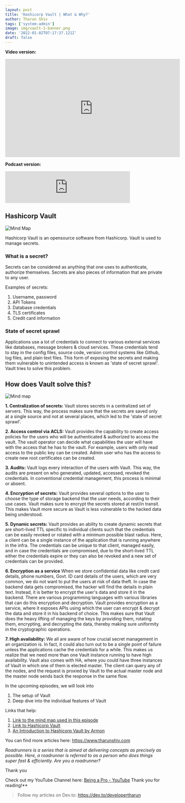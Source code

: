 ```yaml
---
layout: post
title: 'Hashicorp Vault | What & Why?'
author: Tharun Shiv
tags: ['system-admin']
image: img/vault-1-banner.png
date: '2022-01-02T07:17:37.121Z'
draft: false
---
```


**Video version:**
<iframe width="560" height="315" src="https://www.youtube.com/embed/4FeIlpuQY08" title="YouTube video player" frameborder="0" allow="accelerometer; autoplay; clipboard-write; encrypted-media; gyroscope; picture-in-picture" allowfullscreen></iframe>

**Podcast version:**

<iframe src="https://anchor.fm/developertharun/embed/episodes/Hashicorp-Vault--What--Why---All-you-need-to-know-about-Vault--Secrets-management-e1ccv8p" height="102px" width="400px" frameborder="0" scrolling="no"></iframe>

## Hashicorp Vault

![Mind Map](https://dev-to-uploads.s3.amazonaws.com/uploads/articles/2gcp6356v8m47z3tlnge.PNG)

Hashicorp Vault is an opensource software from Hashicorp. Vault is used to manage secrets. 

### What is a secret? 
Secrets can be considered as anything that one uses to authenticate, authorize themselves. Secrets are also pieces of information that are private to any user. 

Examples of secrets:
1. Username, password
2. API Tokens
3. Database credentials
4. TLS certificates
5. Credit card information

### State of secret sprawl
Applications use a lot of credentials to connect to various external services like databases, message brokers & cloud services. These credentials tend to stay in the config files, source code, version control systems like Github, log files, and plain text files. This form of exposing the secrets and making them vulnerable to unintended access is known as 'state of secret sprawl'. Vault tries to solve this problem.

## How does Vault solve this?

![Mind map](https://dev-to-uploads.s3.amazonaws.com/uploads/articles/x0kjzc4ogayfv3gjo38p.PNG)

**1. Centralization of secrets:**
Vault stores secrets in a centralized set of servers. This way, the process makes sure that the secrets are saved only at a single source and not at several places, which led to the 'state of secret sprawl'.

**2. Access control via ACLS:**
Vault provides the capability to create access policies for the users who will be authenticated & authorized to access the vault. The vault operator can decide what capabilities the user will have with the access that he has to the vault. For example, users with only read access to the public key can be created. Admin user who has the access to create new root certificates can be created. 

**3. Audits:**
Vault logs every interaction of the users with Vault. This way, the audits are present on who generated, updated, accessed, revoked the credentials. In conventional credential management, this process is minimal or absent.

**4. Encryption of secrets:**
Vault provides several options to the user to choose the type of storage backend that the user needs, according to their use cases.  Vault makes sure to encrypt the secrets stored at rest/in transit. This makes Vault more secure as Vault is less vulnerable to the hacked data being understood.

**5. Dynamic secrets:**
Vault provides an ability to create dynamic secrets that are short-lived TTL specific to individual clients such that the credentials can be easily revoked or rotated with a minimum possible blast radius. Here, a client can be a single instance of the application that is running anywhere in the infra. The credentials can be unique to that client, managed easily, and in case the credentials are compromised, due to the short-lived TTL either the credentials expire or they can also be revoked and a new set of credentials can be provided.

**6. Encryption as a service**
When we store confidential data like credit card details, phone numbers, Govt. ID card details of the users, which are very common, we do not want to put the users at risk of data theft. In case the backend data gets compromised, the hacker will find the details in plain text. Instead, it is better to encrypt the user's data and store it in the backend. There are various programming languages with various libraries that can do this encryption and decryption. Vault provides encryption as a service, where it exposes APIs using which the user can encrypt & decrypt the data and store it in his backend of choice. This makes sure that Vault does the heavy lifting of managing the keys by providing them, rotating them, encrypting, and decrypting the data, thereby making sure uniformity in the cryptographic operations.

**7. High availability:**
We all are aware of how crucial secret management in an organization is. In fact, it could also turn out to be a single point of failure unless the applications cache the credentials for a while. This makes us realize that we need more than one Vault instance running to have high availability. Vault also comes with HA, where you could have three instances of Vault in which one of them is elected master. The client can query any of the nodes, and the request is proxied by Vault to the actual master node and the master node sends back the response in the same flow.

In the upcoming episodes, we will look into 
1. The setup of Vault
2. Deep dive into the individual features of Vault

Links that help:
1. [Link to the mind map used in this episode](https://coggle.it/diagram/YdBcEtuO1UXy-FKH/t/hashicorp-vault/cbe6352d534de9839c2b94fc6714a33d5b9948b91e4ddbab8d6f4867bcda4fd4)
2. [Link to Hashicorp Vault](https://www.vaultproject.io)
3. [An Introduction to Hashicorp Vault by Armon](https://www.youtube.com/watch?v=VYfl-DpZ5wM)


You can find more articles here: https://www.tharunshiv.com

_Roadrunners is a series that is aimed at delivering concepts as precisely as possible. Here, a roadrunner is referred to as a person who does things super fast & efficiently. Are you a roadrunner?_

Thank you

Check out my YouTube Channel here: <a href="https://www.youtube.com/c/developerTharun">Being a Pro - YouTube</a> Thank you for reading!\*\*

> Follow my articles on Dev.to: https://dev.to/developertharun

